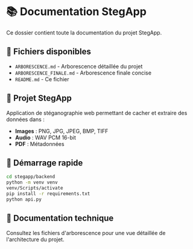 # 📚 Documentation StegApp

Ce dossier contient toute la documentation du projet StegApp.

## 📄 Fichiers disponibles

- `ARBORESCENCE.md` - Arborescence détaillée du projet
- `ARBORESCENCE_FINALE.md` - Arborescence finale concise
- `README.md` - Ce fichier

## 🎯 Projet StegApp

Application de stéganographie web permettant de cacher et extraire des données dans :
- **Images** : PNG, JPG, JPEG, BMP, TIFF
- **Audio** : WAV PCM 16-bit
- **PDF** : Métadonnées

## 🚀 Démarrage rapide

```bash
cd stegapp/backend
python -m venv venv
venv/Scripts/activate
pip install -r requirements.txt
python api.py
```

## 📖 Documentation technique

Consultez les fichiers d'arborescence pour une vue détaillée de l'architecture du projet.
